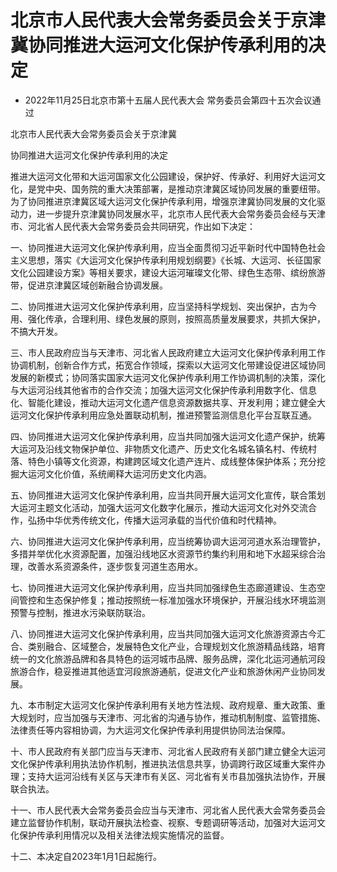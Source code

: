 # 北京市人民代表大会常务委员会关于京津冀协同推进大运河文化保护传承利用的决定

- 2022年11月25日北京市第十五届人民代表大会
  常务委员会第四十五次会议通过

<!-- INFO END -->

北京市人民代表大会常务委员会关于京津冀

协同推进大运河文化保护传承利用的决定

推进大运河文化带和大运河国家文化公园建设，保护好、传承好、利用好大运河文化，是党中央、国务院的重大决策部署，是推动京津冀区域协同发展的重要纽带。为了协同推进京津冀区域大运河文化保护传承利用，增强京津冀协同发展的文化驱动力，进一步提升京津冀协同发展水平，北京市人民代表大会常务委员会经与天津市、河北省人民代表大会常务委员会共同研究，作出如下决定：

一、协同推进大运河文化保护传承利用，应当全面贯彻习近平新时代中国特色社会主义思想，落实《大运河文化保护传承利用规划纲要》《长城、大运河、长征国家文化公园建设方案》等相关要求，建设大运河璀璨文化带、绿色生态带、缤纷旅游带，促进京津冀区域创新融合协调发展。

二、协同推进大运河文化保护传承利用，应当坚持科学规划、突出保护，古为今用、强化传承，合理利用、绿色发展的原则，按照高质量发展要求，共抓大保护，不搞大开发。

三、市人民政府应当与天津市、河北省人民政府建立大运河文化保护传承利用工作协调机制，创新合作方式，拓宽合作领域，探索以大运河文化带建设促进区域协同发展的新模式；协同落实国家大运河文化保护传承利用工作协调机制的决策，深化与大运河沿线其他省市的合作交流；加强大运河文化保护传承利用数字化、信息化、智能化建设，推动大运河文化遗产信息资源数据共享、开发利用；建立健全大运河文化保护传承利用应急处置联动机制，推进预警监测信息化平台互联互通。

四、协同推进大运河文化保护传承利用，应当共同加强大运河文化遗产保护，统筹大运河及沿线文物保护单位、非物质文化遗产、历史文化名城名镇名村、传统村落、特色小镇等文化资源，构建跨区域文化遗产连片、成线整体保护体系；充分挖掘大运河文化价值，系统阐释大运河历史文化内涵。

五、协同推进大运河文化保护传承利用，应当共同开展大运河文化宣传，联合策划大运河主题文化活动，加强大运河文化数字化展示，推动大运河文化对外交流合作，弘扬中华优秀传统文化，传播大运河承载的当代价值和时代精神。

六、协同推进大运河文化保护传承利用，应当统筹协调大运河河道水系治理管护，多措并举优化水资源配置，加强沿线地区水资源节约集约利用和地下水超采综合治理，改善水系资源条件，逐步恢复河道生态用水。

七、协同推进大运河文化保护传承利用，应当共同加强绿色生态廊道建设、生态空间管控和生态保护修复；推动按照统一标准加强水环境保护，开展沿线水环境监测预警与控制，推进水污染联防联治。

八、协同推进大运河文化保护传承利用，应当共同加强大运河文化旅游资源古今汇合、类别融合、区域整合，发展特色文化产业，合理规划文化旅游精品线路，培育统一的文化旅游品牌和各具特色的运河城市品牌、服务品牌，深化北运河通航河段旅游合作，稳妥推进其他适宜河段旅游通航，促进文化产业和旅游休闲产业协同发展。

九、本市制定大运河文化保护传承利用有关地方性法规、政府规章、重大政策、重大规划时，应当加强与天津市、河北省的沟通与协作，推动机制制度、监管措施、法律责任等内容相协调，为大运河文化保护传承利用提供协同法治保障。

十、市人民政府有关部门应当与天津市、河北省人民政府有关部门建立健全大运河文化保护传承利用执法协作机制，推进执法信息共享，协调跨行政区域重大案件办理；支持大运河沿线有关区与天津市有关区、河北省有关市县加强执法协作，开展联合执法。

十一、市人民代表大会常务委员会应当与天津市、河北省人民代表大会常务委员会建立监督协作机制，联动开展执法检查、视察、专题调研等活动，加强对大运河文化保护传承利用情况以及相关法律法规实施情况的监督。

十二、本决定自2023年1月1日起施行。
